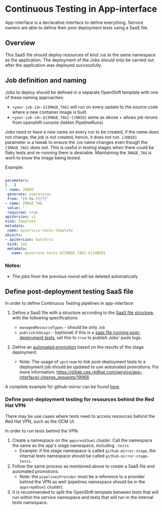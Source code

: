 # Continuous Testing in App-interface

App-interface is a declarative interface to define everything.
Service owners are able to define their post deployment tests using a SaaS file.

## Overview

This SaaS file should deploy resources of kind `Job` to the same namespace as the application. The deployment of the Jobs should only be carried out after the application was deployed successfully.

## Job definition and naming
Jobs to deploy should be defined in a separate OpenShift template with one of these naming approaches:
* `<your-job-id>-${IMAGE_TAG}` will run on every update to the source code where a new container image is built.
* `<your-job-id>-${IMAGE_TAG}-{JOBID}` same as above + allows job reruns from openshift console (tekton PipelineRuns)

Jobs need to have a new name on every run to be created, if the name does not change, the job is not created, hence, it does not run.
`{JOBID}` parameter is a tweak to ensure the `Job` name changes even though the `{IMAGE_TAG}` does not. This is useful in testing stages
 when there could be flaky tests and re-running them is desirable. Maintaining the `IMAGE_TAG` is worh to know the image being tested.

 Example:
 ```yaml
---
parameters:
[...]
- name: JOBID
  generate: expression
  from: "[0-9a-f]{7}"
- name: IMAGE_TAG
  value: ''
  required: true
apiVersion: v1
kind: Template
metadata:
  name: myservice-tests-template
objects:
- apiVersion: batch/v1
  kind: Job
  metadata:
    name: myservice-tests-${IMAGE_TAG}-${JOBID}
```
### Notes:
* The jobs from the previous round will be deleted automatically
## Define post-deployment testing SaaS file

In order to define Continuous Testing pipelines in app-interface:

1. Define a SaaS file with a structure according to the [SaaS file structure](/docs/app-sre/continuous-delivery-in-app-interface.md#saas-file-structure), with the following specifications:
    * `managedResourceTypes` - should be only `Job`
    * `publishJobLogs` - (optional) if this is a [saas file running post-deployment tests](), set this to `true` to publish Jobs' pods logs.

2. Define an [automated promotion](https://gitlab.cee.redhat.com/service/app-interface/-/blob/master/docs/app-sre/continuous-delivery-in-app-interface.md#automatedgated-promotions) based on the results of the stage deployment.
    * Note: The usage of `upstream` to link post-deployment tests to a deployment job should be updated to use automated promotions. For more information: https://gitlab.cee.redhat.com/service/app-interface/-/merge_requests/19968

A complete example for github-mirror can be found [here](/data/services/github-mirror/cicd/test.yaml).

### Define post-deployment testing for resources behind the Red Hat VPN

There may be use cases where tests need to access resources behind the Red Hat VPN, such as the OCM UI.

In order to run tests behind the VPN:

1. Create a namespace on the `appsres03ue1` cluster. Call the namespace the same as the app's stage namespace, including `-tests`.
    * Example: if the stage namespace is called `github-mirror-stage`, the internal tests namespace should be called `github-mirror-stage-tests`.
1. Follow the same process as mentioned above to create a SaaS file and automated promotions.
    * Note: the `pipelinesProvider` must be a reference to a provider behind the VPN as well (pipelines namespace should be in the `appsrep05ue1` cluster).
1. It is recommended to split the OpenShift template between tests that will run within the service namespace and tests that will run in the internal tests namespace.
